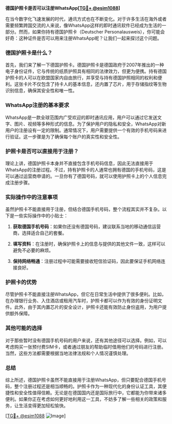 **德国护照卡是否可以注册WhatsApp[[TG💪+ @esim1088](https://t.me/s/esim1088)]**

在当今数字化飞速发展的时代，通讯方式也在不断变化。对于许多生活在海外或者需要频繁跨国交流的人来说，像WhatsApp这样的即时通讯软件已经成为生活的一部分。然而，如果你持有德国护照卡（Deutscher Personalausweis），你可能会好奇：这种证件是否可以用来注册WhatsApp呢？让我们一起来探讨这个问题。

### 德国护照卡是什么？

首先，我们来了解一下德国护照卡。德国护照卡是德国政府于2007年推出的一种电子身份证件，它与传统的纸质护照具有相同的法律效力，但更为便携。持有德国护照卡的人可以在欧盟国家内自由旅行，并享受与持有德国护照相同的权利和便利。这张卡片不仅包含了持卡人的基本信息，还内置了芯片，用于存储指纹等生物识别信息，确保其安全性和唯一性。

### WhatsApp注册的基本要求

WhatsApp是一款全球范围内广受欢迎的即时通讯应用，用户可以通过它发送文字、图片、视频等多种形式的信息。为了保护用户的隐私和安全，WhatsApp对新用户的注册设有一定的限制。通常情况下，用户需要提供一个有效的手机号码来进行验证。这一步骤是为了确保每个账户的真实性和安全性。

### 护照卡是否可以直接用于注册？

理论上讲，德国护照卡本身并不直接包含手机号码信息，因此无法直接用于WhatsApp的注册过程。不过，持有护照卡的人通常也拥有德国的手机号码，这是可以通过运营商申请的。一旦你有了德国号码，就可以使用护照卡上的个人信息完成注册步骤。

### 实际操作中的注意事项

虽然护照卡不能直接用于注册，但结合德国手机号码，整个流程其实并不复杂。以下是一些实际操作中的小贴士：

1. **获取德国手机号码**：如果你还没有德国号码，建议联系当地的移动通信运营商，选择适合自己的套餐。
   
2. **填写资料**：在注册时，确保护照卡上的信息与提供的其他文件一致，这样可以避免不必要的麻烦。

3. **保持网络畅通**：注册过程中可能需要接收短信验证码，因此要保证手机网络连接良好。

### 护照卡的优势

尽管护照卡不能直接注册WhatsApp，但它在日常生活中提供了很多便利。比如，在办理银行业务、入住酒店或租用汽车时，护照卡都可以作为有效的身份证明文件。此外，由于其内置芯片的安全设计，护照卡还能有效防止身份盗用，为用户提供额外保障。

### 其他可能的选择

对于那些暂时没有德国手机号码的用户来说，还有其他途径可以选择。例如，可以考虑购买一张预付费SIM卡，或者通过朋友的帮助临时借用他们的号码进行注册。当然，这些方法都需要根据当地法律法规和个人情况谨慎处理。

### 总结

综上所述，德国护照卡虽然不能直接用于注册WhatsApp，但只要配合德国手机号码，整个注册过程还是相当顺畅的。护照卡作为一种现代化的身份认证工具，其便捷性和安全性值得信赖。无论是在德国国内还是国际旅行中，它都能为你带来诸多便利。如果你正在考虑如何更好地利用这一工具，不妨多了解一些相关的政策和服务，让生活变得更加轻松愉快。

[[TG💪+ @esim1088](https://t.me/s/esim1088) ![Image](https://i.postimg.cc/4NQfJmqS/Snipaste-2025-05-13-00-14-12.png)]